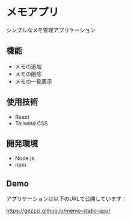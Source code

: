 # メモアプリ

シンプルなメモ管理アプリケーション

## 機能

- メモの追加
- メモの削除
- メモの一覧表示

## 使用技術

- React
- Tailwind CSS

## 開発環境

- Node.js
- npm

## Demo
アプリケーションは以下のURLで公開しています：

https://gezzzi.github.io/memo-static-app/
